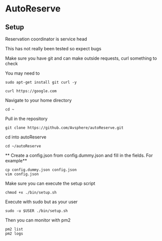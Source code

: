 # AutoReserve

## Setup

Reservation coordinator is service head

This has not really been tested so expect bugs

Make sure you have git and can make outside requests, curl something to check

You may need to
```
sudo apt-get install git curl -y
```

```
curl https://google.com
```

Navigate to your home directory

```
cd ~
```

Pull in the repository

```
git clone https://github.com/Avsphere/autoReserve.git
```

cd into autoReserve

```
cd ~/autoReserve
```

** Create a config.json from config.dummy.json and fill in the fields. For example**
```
cp config.dummy.json config.json
vim config.json
```

Make sure you can execute the setup script

```
chmod +x ./bin/setup.sh
```

Execute with sudo but as your user

```
sudo -u $USER ./bin/setup.sh
```

Then you can monitor with pm2

```
pm2 list
pm2 logs
```

